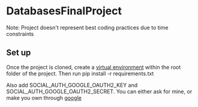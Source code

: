 # DatabasesFinalProject
Note: Project doesn't represent best coding practices due to time constraints

## Set up
Once the project is cloned, create a [virtual environment](https://docs.python.org/3/library/venv.html) within the root folder of the project.
Then run pip install -r requirements.txt

Also add SOCIAL_AUTH_GOOGLE_OAUTH2_KEY and SOCIAL_AUTH_GOOGLE_OAUTH2_SECRET. You can either ask for mine, or make you own through [google](https://console.developers.google.com/projectselector/apis/library?supportedpurview=project)
